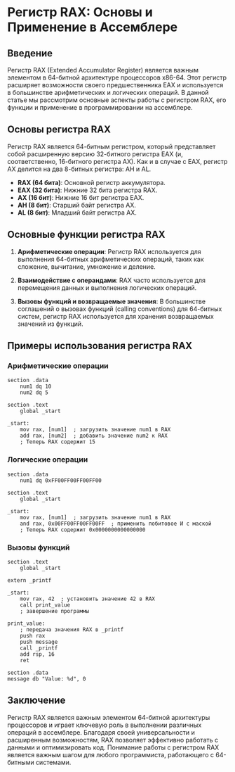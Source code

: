 #  Регистр RAX: Основы и Применение в Ассемблере

##  Введение

Регистр RAX (Extended Accumulator Register) является важным элементом в 64-битной архитектуре процессоров x86-64. Этот регистр расширяет возможности своего предшественника EAX и используется в большинстве арифметических и логических операций. В данной статье мы рассмотрим основные аспекты работы с регистром RAX, его функции и применение в программировании на ассемблере.

##  Основы регистра RAX

Регистр RAX является 64-битным регистром, который представляет собой расширенную версию 32-битного регистра EAX (и, соответственно, 16-битного регистра AX). Как и в случае с EAX, регистр AX делится на два 8-битных регистра: AH и AL.

- **RAX (64 бита)**: Основной регистр аккумулятора.
- **EAX (32 бита)**: Нижние 32 бита регистра RAX.
- **AX (16 бит)**: Нижние 16 бит регистра EAX.
- **AH (8 бит)**: Старший байт регистра AX.
- **AL (8 бит)**: Младший байт регистра AX.

##  Основные функции регистра RAX

1. **Арифметические операции**: Регистр RAX используется для выполнения 64-битных арифметических операций, таких как сложение, вычитание, умножение и деление.

2. **Взаимодействие с операндами**: RAX часто используется для перемещения данных и выполнения логических операций.

3. **Вызовы функций и возвращаемые значения**: В большинстве соглашений о вызовах функций (calling conventions) для 64-битных систем, регистр RAX используется для хранения возвращаемых значений из функций.

##  Примеры использования регистра RAX

###  Арифметические операции

```assembly
section .data
    num1 dq 10
    num2 dq 5

section .text
    global _start

_start:
    mov rax, [num1]  ; загрузить значение num1 в RAX
    add rax, [num2]  ; добавить значение num2 к RAX
    ; Теперь RAX содержит 15
```

###  Логические операции

```assembly
section .data
    num1 dq 0xFF00FF00FF00FF00

section .text
    global _start

_start:
    mov rax, [num1]  ; загрузить значение num1 в RAX
    and rax, 0x00FF00FF00FF00FF  ; применить побитовое И с маской
    ; Теперь RAX содержит 0x0000000000000000
```

###  Вызовы функций

```assembly
section .text
    global _start

extern _printf

_start:
    mov rax, 42  ; установить значение 42 в RAX
    call print_value
    ; завершение программы

print_value:
    ; передача значения RAX в _printf
    push rax
    push message
    call _printf
    add rsp, 16
    ret

section .data
message db "Value: %d", 0
```

##  Заключение

Регистр RAX является важным элементом 64-битной архитектуры процессоров и играет ключевую роль в выполнении различных операций в ассемблере. Благодаря своей универсальности и расширенным возможностям, RAX позволяет эффективно работать с данными и оптимизировать код. Понимание работы с регистром RAX является важным шагом для любого программиста, работающего с 64-битными системами.